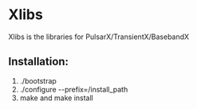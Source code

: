 # Xlibs

Xlibs is the libraries for PulsarX/TransientX/BasebandX

## Installation:
1) ./bootstrap
2) ./configure --prefix=/install\_path
3) make and make install